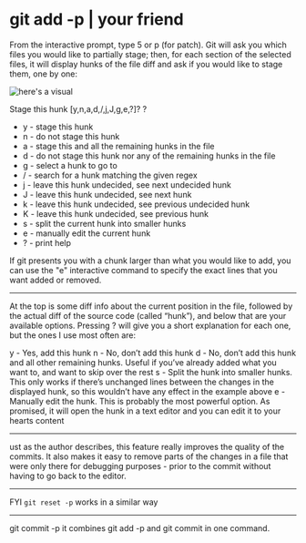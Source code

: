 # git add -p | your friend

From the interactive prompt, type 5 or p (for patch). Git will ask you which files you would like to partially stage; then, for each section of the selected files, it will display hunks of the file diff and ask if you would like to stage them, one by one:

![here's a visual](http://i.imgur.com/UbSnkwX.png)

Stage this hunk [y,n,a,d,/,j,J,g,e,?]? ?
- y - stage this hunk
- n - do not stage this hunk
- a - stage this and all the remaining hunks in the file
- d - do not stage this hunk nor any of the remaining hunks in the file
- g - select a hunk to go to
- / - search for a hunk matching the given regex
- j - leave this hunk undecided, see next undecided hunk
- J - leave this hunk undecided, see next hunk
- k - leave this hunk undecided, see previous undecided hunk
- K - leave this hunk undecided, see previous hunk
- s - split the current hunk into smaller hunks
- e - manually edit the current hunk
- ? - print help

If git presents you with a chunk larger than what you would like to add, you can use the "e" interactive command to specify the exact lines that you want added or removed.

_____

At the top is some diff info about the current position in the file, followed by the actual diff of the source code (called “hunk”), and below that are your available options. Pressing ? will give you a short explanation for each one, but the ones I use most often are:

y - Yes, add this hunk
n - No, don’t add this hunk
d - No, don’t add this hunk and all other remaining hunks. Useful if you’ve already added what you want to, and want to skip over the rest
s - Split the hunk into smaller hunks. This only works if there’s unchanged lines between the changes in the displayed hunk, so this wouldn’t have any effect in the example above
e - Manually edit the hunk. This is probably the most powerful option. As promised, it will open the hunk in a text editor and you can edit it to your hearts content

-----------

ust as the author describes, this feature really improves the quality of the commits. It also makes it easy to remove parts of the changes in a file that were only there for debugging purposes - prior to the commit without having to go back to the editor.

_____________

FYI `git reset -p` works in a similar way

___________
git commit -p it combines git add -p and git commit in one command.